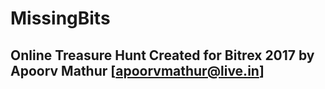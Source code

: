 ﻿# MissingBits
## Online Treasure Hunt Created for Bitrex 2017 by Apoorv Mathur [apoorvmathur@live.in]
